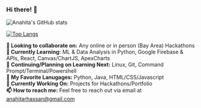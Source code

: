 ### Hi there! 👋

![Anahita's GitHub stats](https://github-readme-stats.vercel.app/api?username=anahitahassan&show_icons=true&theme=tokyonight)

[![Top Langs](https://github-readme-stats.vercel.app/api/top-langs/?username=anahitahassan&layout=compact&theme=tokyonight&card_width=250&card_height=300)](https://github.com/anuraghazra/github-readme-stats)

**👋 Looking to collaborate on:** Any online or in person (Bay Area) Hackathons <br>
**🚀 Currently Learning:** ML & Data Analysis in Python, Google Firebase & APIs, React, Canvas/ChartJS, ApexCharts <br>
**🌱 Continuing/Planning on Learning Next:** Linux, Git, Command Prompt/Terminal/Powershell <br>
**💖 My Favorite Lanugages:** Python, Java, HTML/CSS/Javascript <br>
**🔭 Currently Working On:** Projects for Hackathons/Portfolio <br>
**📫 How to reach me:** Feel free to reach out via email at anahitarhassan@gmail.com <br>
